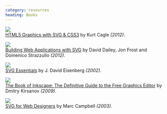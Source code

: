 ```yaml
--- 
category: resources
heading: Books
---
```



[![](http://ecx.images-amazon.com/images/I/51UmzSJT3FL._SL150_.jpg)  
HTML5 Graphics with SVG & CSS3](http://www.amazon.co.uk/HTML5-Graphics-CSS3-Kurt-Cagle/dp/1449304478/svg-21) by Kurt Cagle _(2012)_.

[![](http://ecx.images-amazon.com/images/I/51J7P9avLoL._SL150_.jpg)  
Building Web Applications with SVG](http://www.amazon.co.uk/Building-Web-Applications-David-Dailey/dp/0735660123/svg-21) by David Dailey, Jon Frost and Domenico Strazzullo _(2012)_.

[![](http://ecx.images-amazon.com/images/I/51MQGN0JVCL._SL150_.jpg)  
SVG Essentials](http://www.amazon.co.uk/SVG-Essentials-J-Eisenberg/dp/0596002238/svg-21) by J. David Eisenberg _(2002)_.

[![](http://ecx.images-amazon.com/images/I/51iJnmcOjIL._SL150_.jpg)  
The Book of Inkscape: The Definitive Guide to the Free Graphics Editor](http://www.amazon.co.uk/The-Book-Inkscape-Definitive-Graphics/dp/1593271816/svg-21) by Dmitry Kirsanov _(2009)_.

[![](https://images-na.ssl-images-amazon.com/images/I/51WvaZo-i8L._SL110_.jpg)  
SVG for Web Designers](http://www.amazon.co.uk/SVG-Web-Designers-J-Teague/dp/0764525727/svg-21) by Marc Campbell _(2003)_.
